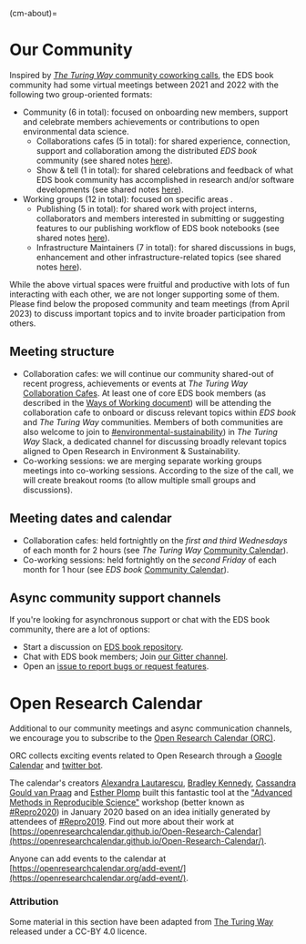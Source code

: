 (cm-about)=

# Our Community

Inspired by [_The Turing Way_ community coworking calls](https://the-turing-way.netlify.app/community-handbook/coworking.html), the EDS book community had some virtual meetings between 2021 and 2022 with the following two group-oriented formats:
* Community (6 in total): focused on onboarding new members, support and celebrate members achievements or contributions to open environmental data science.
  * Collaborations cafes (5 in total): for shared experience, connection, support and collaboration among the distributed _EDS book_ community (see shared notes [here](https://hackmd.io/@eds-book/collaboration-cafe)).
  * Show & tell (1 in total): for shared celebrations and feedback of what EDS book community has accomplished in research and/or software developments (see shared notes [here](https://hackmd.io/@eds-book/show-tell)).
* Working groups (12 in total): focused on specific areas .
  * Publishing (5 in total): for shared work with project interns, collaborators and members interested in submitting or suggesting features to our publishing workflow of EDS book notebooks (see shared notes [here](https://hackmd.io/@eds-book/publishing-wg-notes)). 
  * Infrastructure Maintainers (7 in total): for shared discussions in bugs, enhancement and other infrastructure-related topics (see shared notes [here](https://hackmd.io/@eds-book/infrastructure-wg-notes)).

While the above virtual spaces were fruitful and productive with lots of fun interacting with each other, we are not longer supporting some of them. 
Please find below the proposed community and team meetings (from April 2023) to discuss important topics and to invite broader participation from others.

## Meeting structure
- Collaboration cafes: we will continue our community shared-out of recent progress, achievements or events at _The Turing Way_ [Collaboration Cafes](https://the-turing-way.netlify.app/community-handbook/coworking/coworking-collabcafe.html). At least one of core EDS book members (as described in the [Ways of Working document](https://github.com/alan-turing-institute/environmental-ds-book/blob/master/ways_of_working.md)) will be attending the collaboration cafe to onboard or discuss relevant topics within _EDS book_ and _The Turing Way_ communities. Members of both communities are also welcome to join to [#environmental-sustainability](https://theturingway.slack.com/archives/C04RCMAEPUZ)) in _The Turing Way_ Slack, a dedicated channel for discussing broadly relevant topics aligned to Open Research in Environment & Sustainability.  
- Co-working sessions: we are merging separate working groups meetings into co-working sessions. According to the size of the call, we will create breakout rooms (to allow multiple small groups and discussions).

## Meeting dates and calendar
- Collaboration cafes: held fortnightly on the *first and third Wednesdays* of each month for 2 hours (see _The Turing Way_ [Community Calendar](https://calendar.google.com/calendar?cid=dGhldHVyaW5nd2F5QGdtYWlsLmNvbQ)).
- Co-working sessions: held fortnightly on the *second Friday* of each month for 1 hour (see _EDS book_ [Community Calendar](https://calendar.google.com/calendar/u/1?cid=ZW52aXJvbm1lbnRhbC5kcy5ib29rQGdtYWlsLmNvbQ)).

## Async community support channels
If you're looking for asynchronous support or chat with the EDS book community, there are a lot of options:

* Start a discussion on [EDS book repository](https://github.com/alan-turing-institute/environmental-ds-book/discussions).
* Chat with EDS book members; Join [our Gitter channel](https://matrix.to/#/#eds-book:gitter.im).
* Open an [issue to report bugs or request features](https://github.com/alan-turing-institute/environmental-ds-book/issues/new/choose).

# Open Research Calendar
Additional to our community meetings and async communication channels, we encourage you to subscribe to the [Open Research Calendar (ORC)](https://openresearchcalendar.org/).

ORC collects exciting events related to Open Research through a [Google Calendar](https://openresearchcalendar.org/calendar/) and [twitter bot](https://twitter.com/OpenResearchCal).

The calendar's creators [Alexandra Lautarescu](https://twitter.com/AleLautarescu), [Bradley Kennedy](https://twitter.com/bradpsych), [Cassandra Gould van Praag](https://twitter.com/cassgvp) and [Esther Plomp](https://twitter.com/PhDToothFAIRy) built this fantastic tool at the ["Advanced Methods in Reproducible Science"](https://www.bristol.ac.uk/psychology/research/ukrn/ukrnevents/repro2020/) workshop (better known as [#Repro2020](https://twitter.com/search?q=%23repro2020)) in January 2020 based on an idea initially generated by attendees of [#Repro2019](https://twitter.com/search?q=%23repro2019).
Find out more about their work at [https://openresearchcalendar.github.io/Open-Research-Calendar](https://openresearchcalendar.github.io/Open-Research-Calendar/).

Anyone can add events to the calendar at [https://openresearchcalendar.org/add-event/](https://openresearchcalendar.org/add-event/).

### Attribution 
Some material in this section have been adapted from [The Turing Way](https://github.com/alan-turing-institute/the-turing-way) released under a CC-BY 4.0 licence.